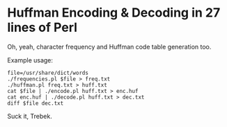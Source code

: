 Huffman Encoding & Decoding in 27 lines of Perl
===============================================

Oh, yeah, character frequency and Huffman code table generation too.

Example usage:

    file=/usr/share/dict/words
    ./frequencies.pl $file > freq.txt
    ./huffman.pl freq.txt > huff.txt
    cat $file | ./encode.pl huff.txt > enc.huf
    cat enc.huf | ./decode.pl huff.txt > dec.txt
    diff $file dec.txt

Suck it, Trebek.
